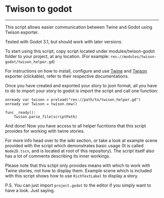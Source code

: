 # Twison to godot
---
This script allows easier communication between Twine and Godot using Twison exporter.

Tested with Godot 3.1, but should work with later versions.

To start using this script, copy script located under modules/twison-godot folder to your project, at any location. (For example: `res://modules/twison-godot/twison_helper.gd`)

For instructions on how to install, configure and use [Twine](https://twinery.org/) and [Twison](https://github.com/lazerwalker/twison) exporter (clickable), refer to their respective documentations.

Once you have created and exported your story to json format, all you have to do to import your story to godot is import the script and call one function:
```
onready var twison = preload("res://path/to/twison_helper.gd")
onready var Twison = twison.new()

func _ready():
	Twison.parse_file(scriptPath)
```
And done! Now you have access to all helper fucntions that this script provides for working with twine stories.

For more info head over to the wiki section, or take a look at example scene provided with the script which demonstrates basic usage (It is called `Node2D.tscn`, and is located at root of this repository). The script itself also has a lot of comments describing its inner workings.

Please note that this sctipt only provides means with which to work with Twine stories, not how to display them. Example scene which is included with this script shows how to use `RichTextLabel` to display a story. 

P.S. You can just import `project.godot` to the editor if you simply want to have a look. Just saying.
